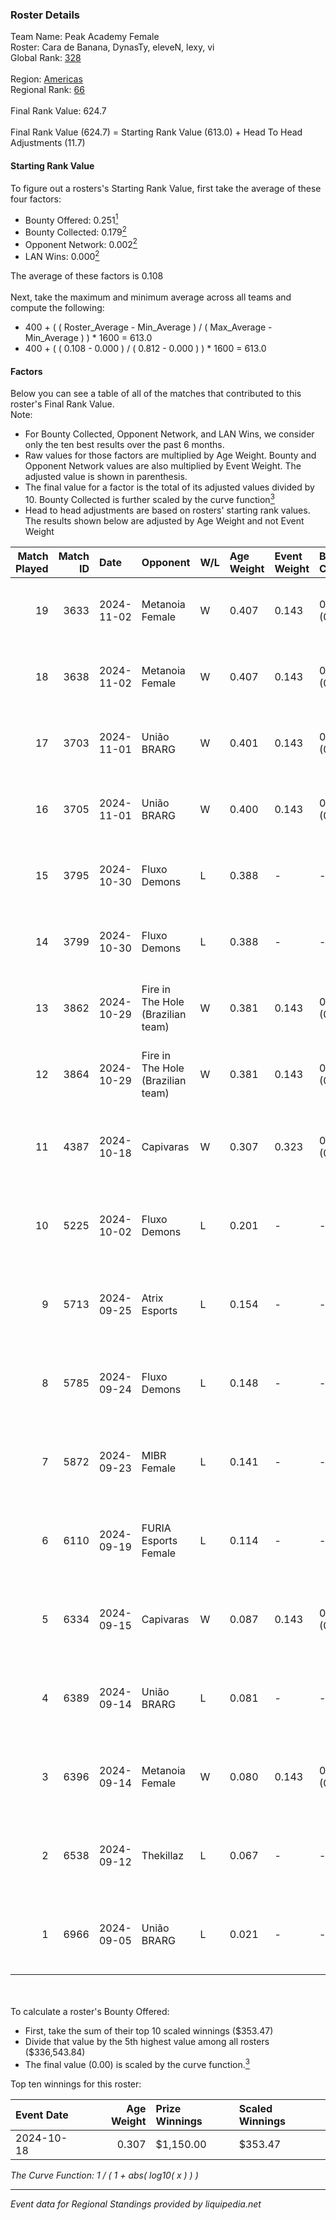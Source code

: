 ### Roster Details<br />
Team Name: Peak Academy Female<br />
Roster: Cara de Banana, DynasTy, eleveN, lexy, vi<br />
Global Rank: [328](../../standings_global_2025_03_01.md)<br />
<br />
Region: [Americas]( ../../standings_americas_2025_03_01.md)<br />
Regional Rank: [66]( ../../standings_americas_2025_03_01.md)<br />
<br />
Final Rank Value:  624.7<br />
<br />
Final Rank Value (624.7) = Starting Rank Value (613.0) + Head To Head Adjustments (11.7)<br />

#### Starting Rank Value<br />
To figure out a rosters's Starting Rank Value, first take the average of these four factors:<br />
- Bounty Offered: 0.251[<sup>1</sup>](#table2)
- Bounty Collected: 0.179[<sup>2</sup>](#table1)
- Opponent Network: 0.002[<sup>2</sup>](#table1)
- LAN Wins: 0.000[<sup>2</sup>](#table1)

The average of these factors is 0.108<br />
<br />
Next, take the maximum and minimum average across all teams and compute the following:<br />
- 400 + ( ( Roster_Average - Min_Average ) / ( Max_Average - Min_Average ) ) * 1600 = 613.0
- 400 + ( ( 0.108 - 0.000 ) / ( 0.812 - 0.000 ) ) * 1600 = 613.0


#### Factors<br />
Below you can see a table of all of the matches that contributed to this roster's Final Rank Value.<br />
Note:<br />

- For Bounty Collected, Opponent Network, and LAN Wins, we consider only the ten best results over the past 6 months.
- Raw values for those factors are multiplied by Age Weight. Bounty and Opponent Network values are also multiplied by Event Weight. The adjusted value is shown in parenthesis.
- The final value for a factor is the total of its adjusted values divided by 10. Bounty Collected is further scaled by the curve function[<sup>3</sup>](#curveFunction)
- Head to head adjustments are based on rosters' starting rank values. The results shown below are adjusted by Age Weight and not Event Weight
<span id="table1"></span><br />


| Match Played | Match ID | Date       | Opponent                          | W/L | Age Weight | Event Weight | Bounty Collected | Opponent Network | LAN Wins  | H2H Adj. | Roster                                           |
| -: | -: | :- | :- | :- | :- | :- | :- | :- | :- | -: | :- |
|           19 |     3633 | 2024-11-02 | Metanoia Female                   | W   | 0.407      | 0.143        | 0.000 (0.000)    | 0.020 (0.001)    | 0 (0.000) |     2.71 | Cara de Banana, DynasTy, eleveN, lexy, vi        |
|           18 |     3638 | 2024-11-02 | Metanoia Female                   | W   | 0.407      | 0.143        | 0.000 (0.000)    | 0.020 (0.001)    | 0 (0.000) |     2.78 | Cara de Banana, DynasTy, eleveN, lexy, vi        |
|           17 |     3703 | 2024-11-01 | União BRARG                       | W   | 0.401      | 0.143        | 0.001 (0.000)    | 0.068 (0.004)    | 0 (0.000) |     6.25 | Cara de Banana, DynasTy, eleveN, lexy, vi        |
|           16 |     3705 | 2024-11-01 | União BRARG                       | W   | 0.400      | 0.143        | 0.001 (0.000)    | 0.068 (0.004)    | 0 (0.000) |     6.48 | Cara de Banana, DynasTy, eleveN, lexy, vi        |
|           15 |     3795 | 2024-10-30 | Fluxo Demons                      | L   | 0.388      | -            | -                | -                | -         |    -3.42 | Cara de Banana, DynasTy, eleveN, lexy, vi        |
|           14 |     3799 | 2024-10-30 | Fluxo Demons                      | L   | 0.388      | -            | -                | -                | -         |    -3.51 | Cara de Banana, DynasTy, eleveN, lexy, vi        |
|           13 |     3862 | 2024-10-29 | Fire in The Hole (Brazilian team) | W   | 0.381      | 0.143        | 0.000 (0.000)    | 0.020 (0.001)    | 0 (0.000) |     2.72 | Cara de Banana, DynasTy, eleveN, lexy, vi        |
|           12 |     3864 | 2024-10-29 | Fire in The Hole (Brazilian team) | W   | 0.381      | 0.143        | 0.000 (0.000)    | 0.020 (0.001)    | 0 (0.000) |     2.78 | Cara de Banana, DynasTy, eleveN, lexy, vi        |
|           11 |     4387 | 2024-10-18 | Capivaras                         | W   | 0.307      | 0.323        | 0.001 (0.000)    | 0.043 (0.004)    | 0 (0.000) |     3.62 | Cara de Banana, DynasTy, eleveN, Luulu4k, valulu |
|           10 |     5225 | 2024-10-02 | Fluxo Demons                      | L   | 0.201      | -            | -                | -                | -         |    -1.82 | Cara de Banana, DynasTy, eleveN, Luulu4k, valulu |
|            9 |     5713 | 2024-09-25 | Atrix Esports                     | L   | 0.154      | -            | -                | -                | -         |    -2.03 | Cara de Banana, DynasTy, eleveN, Luulu4k, valulu |
|            8 |     5785 | 2024-09-24 | Fluxo Demons                      | L   | 0.148      | -            | -                | -                | -         |    -1.39 | Cara de Banana, DynasTy, eleveN, Luulu4k, valulu |
|            7 |     5872 | 2024-09-23 | MIBR Female                       | L   | 0.141      | -            | -                | -                | -         |    -2.09 | Cara de Banana, DynasTy, eleveN, Luulu4k, valulu |
|            6 |     6110 | 2024-09-19 | FURIA Esports Female              | L   | 0.114      | -            | -                | -                | -         |    -0.38 | Cara de Banana, DynasTy, eleveN, Luulu4k, valulu |
|            5 |     6334 | 2024-09-15 | Capivaras                         | W   | 0.087      | 0.143        | 0.001 (0.000)    | 0.043 (0.001)    | 0 (0.000) |     1.05 | Cara de Banana, DynasTy, eleveN, Luulu4k, valulu |
|            4 |     6389 | 2024-09-14 | União BRARG                       | L   | 0.081      | -            | -                | -                | -         |    -1.24 | Cara de Banana, DynasTy, eleveN, Luulu4k, valulu |
|            3 |     6396 | 2024-09-14 | Metanoia Female                   | W   | 0.080      | 0.143        | 0.000 (0.000)    | 0.020 (0.000)    | 0 (0.000) |     0.59 | Cara de Banana, DynasTy, eleveN, Luulu4k, valulu |
|            2 |     6538 | 2024-09-12 | Thekillaz                         | L   | 0.067      | -            | -                | -                | -         |    -1.06 | Cara de Banana, DynasTy, eleveN, Luulu4k, valulu |
|            1 |     6966 | 2024-09-05 | União BRARG                       | L   | 0.021      | -            | -                | -                | -         |    -0.32 | Cara de Banana, DynasTy, eleveN, Luulu4k, valulu |

<br />
<span id="table2"></span><br />
To calculate a roster's Bounty Offered:<br />

- First, take the sum of their top 10 scaled winnings ($353.47)
- Divide that value by the 5th highest value among all rosters ($336,543.84)
- The final value (0.00) is scaled by the curve function.[<sup>3</sup>](#curveFunction)

Top ten winnings for this roster:<br />

| Event Date | Age Weight | Prize Winnings | Scaled Winnings |
| :- | -: | :- | :- |
| 2024-10-18 |      0.307 | $1,150.00      | $353.47         |


<span id="curveFunction"></span>_The Curve Function: 1 / ( 1 + abs( log10( x ) ) )_<br />

---
_Event data for Regional Standings provided by liquipedia.net_<br />
